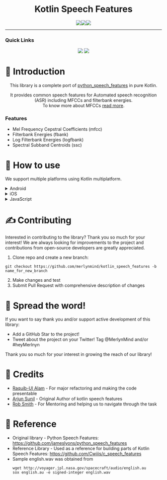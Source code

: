 <div align='center'>

<h1 align="center">
Kotlin Speech Features
</h1>


<img src="https://img.shields.io/badge/version-0.1.0-FDD835?style=for-the-badge"></img><img src="https://img.shields.io/badge/Kotlin-1.7.10-blue?style=for-the-badge&logo=kotlin"></img><img src="https://img.shields.io/badge/license-MIT-chlorine?style=for-the-badge"></img>

<!-- <img style="background-color: white;" src="https://assets.website-files.com/627028e6193b2d840a066eab/627028e6193b2d86cd066ee0_MM%20Logo.svg" loading="lazy" > -->
</center>

---

<h3 align="left">Quick Links</h3>


<a href="https://merlyn.org"><img src="https://img.shields.io/badge/home-ff7300?style=for-the-badge"></a>
<a href="https://merlyn.org"><img src="https://img.shields.io/badge/Docs-2196F3?style=for-the-badge"></a>

</div>



# 📒 Introduction
<p align="center">
This library is a complete port of <a href="https://github.com/jameslyons/python_speech_features"> python_speech_features</a> in pure Kotlin. </p>
<p align="center">
It provides common speech features for Automated speech recognition (ASR) including MFCCs and filterbank energies.
<br>To know more about MFCCs <a href="http://www.practicalcryptography.com/miscellaneous/machine-learning/guide-mel-frequency-cepstral-coefficients-mfccs/">read more</a>.

### Features

- Mel Frequency Cepstral Coefficients (mfcc)
- Filterbank Energies (fbank)
- Log Filterbank Energies (logfbank)
- Spectral Subband Centroids (ssc)

</p>


# 🙋 How to use

We support multiple platforms using Kotlin multiplatform.

<details>
<summary> Android </summary>

## Integration
Add jitpack.io to your project's repositories:

```gradle
allProjects {
  repositories {
    google()
    maven { url "https://www.jitpack.io" }
  }
}
```

Add artifact to your project:

```gradle
dependencies {
    implementation "org.merlyn.kotlinspeechfeatures:${version}"
}
```


## Example implementation

A sample app is included in this repo to help understand the implementation.

1. Convert your audio signal in the form of a float array. (A demo provided in the sample app)
2. Initialize speech features
	```kotlin
	private val speechFeatures = SpeechFeatures()
	```
3. Perform any of the 4 operations:
	```kotlin
	val result = speechFeatures.mfcc(MathUtils.normalize(wav), nFilt = 64)
	val result = speechFeatures.fbank(MathUtils.normalize(wav), nFilt = 64)
	val result = speechFeatures.logfbank(MathUtils.normalize(wav), nFilt = 64)
	val result = speechFeatures.ssc(MathUtils.normalize(wav), nFilt = 64)
	```
4. The result will contain a 2 dimensional matrix with the expected values.
	---
</details>

<details>
	<summary> iOS </summary>


## Integration

1. In XCode, go to `File > Add Packages...`
2. Paste in the URL of this repo in the search box
3. Select the package found
4. Click `Add Package` button


## Example implementation

A sample app is included in this repo to help understand the implementation.

1. Convert your audio signal in the form of an `KotlinIntArray` and normalize it.
   ```swift
   import KotlinSpeechFeatures

   let signal = [Int](1...1000) // Example signal
   let normalized = MathUtils.Companion.init().normalize(sig: toKotlinIntArray(arr: signal))

   func toKotlinIntArray(arr: [Int]) -> KotlinIntArray {
       let result = KotlinIntArray(size: Int32(arr.capacity))
       for i in 0...(arr.count-1) {
           result.set(index: Int32(i), value: Int32(arr[i]))
       }
       return result
   }
   ```
3. Initialize speech features
   ```swift
   let speechFeatures = SpeechFeatures()
   ```
4. Perform any of the 4 operations:
   ```swift
   let result = speechFeatures.mfcc(signal: normalized, sampleRate: 16000, winLen: 0.025, winStep: 0.01, numCep: 13, nFilt: 64, nfft: 512, lowFreq: 0, highFreq: ni;, preemph: 0.97, ceplifter: 22, appendEnergy: true, winFunc: nil)
   let result = speechFeatures.fbank(signal: normalized, sampleRate: 16000, winLen: 0.025, winStep: 0.01, nFilt: 64, nfft: 512, lowFreq: 0, highFreq: nil, preemph: 0.97, winFunc: nil)
   let result = speechFeatures.logfbank(signal: normalized, sampleRate: 16000, winLen: 0.025, winStep: 0.01, nFilt: 64, nfft: 512, lowFreq: 0, highFreq: nil, preemph: 0.97, winFunc: nil)
   let result = speechFeatures.ssc(signal: normalized, sampleRate: 16000, winLen: 0.025, winStep: 0.01, nFilt: 64, nfft: 512, lowFreq: 0, highFreq: nil, preemph: 0.97, winFunc: nil)
   ```
</details>

<details>
	<summary> JavaScript </summary>

 	- Coming soon...
	---
</details>




# ✍️ Contributing
Interested in contributing to the library? Thank you so much for your interest!
We are always looking for improvements to the project and contributions from open-source developers are greatly appreciated.

1. Clone repo and create a new branch:
```
git checkout https://github.com/merlynmind/kotlin_speech_features -b name_for_new_branch
```
2. Make changes and test
3. Submit Pull Request with comprehensive description of changes

# 🌟 Spread the word!
If you want to say thank you and/or support active development of this library:

- Add a GitHub Star to the project!
- Tweet about the project on your Twitter!
Tag @MerlynMind and/or #heyMerlnyn

Thank you so much for your interest in growing the reach of our library!


# 🧡 Credits
- [Raquib-Ul Alam](https://github.com/alamkanak) - For major refactoring and making the code presentable
- [Arjun Sunil](https://github.com/arjun921) - Original Author of kotlin speech features
- [Rob Smith](https://github.com/robmsmt) - For Mentoring and helping us to navigate through the task

# 📝 Reference

- Original library - Python Speech Features: https://github.com/jameslyons/python_speech_features
- Reference Library - Used as a reference for building parts of Kotlin Speech Features: https://github.com/Cwiiis/c_speech_features
- Sample english.wav was obtained from
	```
	wget http://voyager.jpl.nasa.gov/spacecraft/audio/english.au
	sox english.au -e signed-integer english.wav
	```
